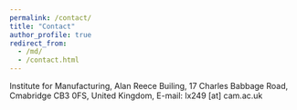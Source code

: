 ```yaml
---
permalink: /contact/
title: "Contact"
author_profile: true
redirect_from: 
  - /md/
  - /contact.html
---
```

Institute for Manufacturing, 
Alan Reece Builing,
17 Charles Babbage Road,
Cmabridge CB3 0FS, United Kingdom,
E-mail: lx249 [at] cam.ac.uk

